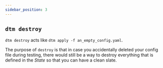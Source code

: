 ```yaml
---
sidebar_position: 3
---
```


##  `dtm destroy`

`dtm destroy` acts like `dtm apply -f an_empty_config.yaml`.

The purpose of `destroy` is that in case you accidentally deleted your config file during testing, there would still be a way to destroy everything that is defined in the _State_ so that you can have a clean slate.
